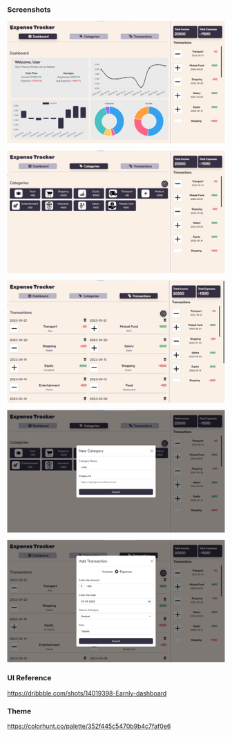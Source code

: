 ### Screenshots
<p align="center"><img src="./screenshots/dashboard.png"></p>
<p align="center"><img src="./screenshots/categories.png"></p>
<p align="center"><img src="./screenshots/transaction.png"></p>
<p align="center"><img src="./screenshots/add_category.png"></p>
<p align="center"><img src="./screenshots/add.png"></p>

### UI Reference
https://dribbble.com/shots/14019398-Earnly-dashboard

### Theme
https://colorhunt.co/palette/352f445c5470b9b4c7faf0e6
